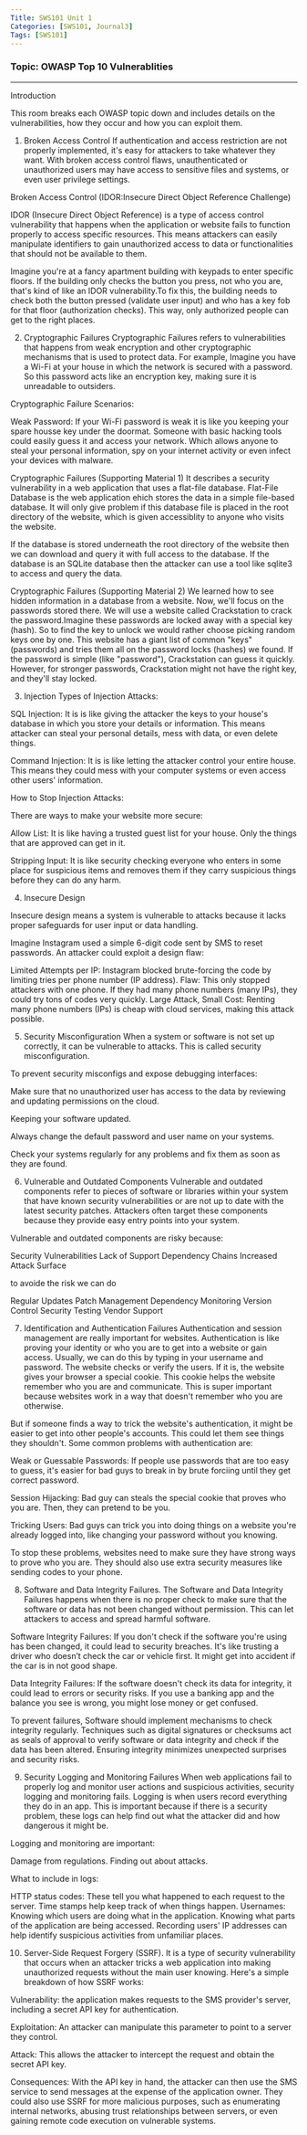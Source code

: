 ```yaml
---
Title: SWS101 Unit 1 
Categories: [SWS101, Journal3]
Tags: [SWS101]
---
```


### Topic: OWASP Top 10 Vulnerablities
----

Introduction

This room breaks each OWASP topic down and includes details on the vulnerabilities, how they occur and how you can exploit them.

1. Broken Access Control
If authentication and access restriction are not properly implemented, it's easy for attackers to take whatever they want. With broken access control flaws, unauthenticated or unauthorized users may have access to sensitive files and systems, or even user privilege settings.

Broken Access Control (IDOR:Insecure Direct Object Reference Challenge)

IDOR (Insecure Direct Object Reference) is a type of access control vulnerability that happens when the application or website fails to function properly to access specific resources. This means  attackers can easily manipulate identifiers to gain unauthorized access to data or functionalities that should not be available to them.

Imagine you're at a fancy apartment building with keypads to enter specific floors. If the building only checks the button you press, not who you are, that's kind of like an IDOR vulnerability.To fix this, the building needs to check both the button pressed (validate user input) and who has a key fob for that floor (authorization checks). This way, only authorized people can get to the right places.

2. Cryptographic Failures
Cryptographic Failures refers to vulnerabilities that happens from weak encryption and other cryptographic mechanisms that is used to protect data. For example, Imagine you have a Wi-Fi at your house in which the network is secured with a password. So this password acts like an encryption key, making sure it is unreadable to outsiders.

Cryptographic Failure Scenarios:

Weak Password: If your Wi-Fi password is weak it is like you keeping your spare housse key under the doormat. Someone with basic hacking tools could easily guess it and access your network. Which allows anyone to steal your personal information, spy on your internet activity or even infect your devices with malware.

Cryptographic Failures (Supporting Material 1)
It describes a security vulnerability in a web application that uses a flat-file database. Flat-File Database is the web application ehich  stores the data in a simple file-based database. It will only give problem if this database file is placed in the root directory of the website, which is given accessiblity to anyone who visits the website.

If the database is stored underneath the root directory of the website then we can download and query it with full access to the database. If the database is an SQLite database then the attacker can use a tool like sqlite3 to access and query the data.

Cryptographic Failures (Supporting Material 2)
We learned how to see hidden information in a database from a website. Now, we'll focus on the passwords stored there. We will use a website called Crackstation to crack the password.Imagine these passwords are locked away with a special key (hash). So to find the key to unlock we would rather choose picking random keys one by one. This website has a giant list of common "keys" (passwords) and tries them all on the password locks (hashes) we found. If the password is simple (like "password"), Crackstation can guess it quickly. However, for stronger passwords, Crackstation might not have the right key, and they'll stay locked.

3. Injection
Types of Injection Attacks:

SQL Injection: It is is like giving the attacker the keys to your house's database in which you store your details or information. This means attacker can steal your personal details, mess with data, or even delete things.

Command Injection: It is is like letting the attacker control your entire house. This means they could mess with your computer systems or even access other users' information.

How to Stop Injection Attacks:

There are ways to make your website more secure:

Allow List: It is like having a trusted guest list for your house. Only the things that are  approved can get in it.

Stripping Input: It is like security checking everyone who enters in some place for suspicious items and removes them if they carry suspicious things before they can do any harm.

4. Insecure Design

Insecure design means a system is vulnerable to attacks because it lacks proper safeguards for user input or data handling.

Imagine Instagram used a simple 6-digit code sent by SMS to reset passwords. An attacker could exploit a design flaw:

Limited Attempts per IP: Instagram blocked brute-forcing the code by limiting tries per phone number (IP address).
Flaw: This only stopped attackers with one phone. If they had many phone numbers (many IPs), they could try tons of codes very quickly.
Large Attack, Small Cost: Renting many phone numbers (IPs) is cheap with cloud services, making this attack possible.

5. Security Misconfiguration
When a system or software is not set up correctly, it can be vulnerable to attacks. This is called security misconfiguration.

To prevent security misconfigs and expose debugging interfaces:

Make sure that no unauthorized user has access to the data by reviewing and updating permissions on the cloud.

Keeping your software updated.

Always change the default password and user name on your systems.

Check your systems regularly for any problems and fix them as soon as they are found.

6. Vulnerable and Outdated Components
Vulnerable and outdated components refer to pieces of software or libraries within your system that have known security vulnerabilities or are not up to date with the latest security patches. Attackers often target these components because they provide easy entry points into your system.

Vulnerable and outdated components are risky because:

Security Vulnerabilities
Lack of Support
Dependency Chains
Increased Attack Surface

to avoide the risk we can do 

Regular Updates
Patch Management
Dependency Monitoring
Version Control
Security Testing
Vendor Support

7. Identification and Authentication Failures
Authentication and session management are really important for websites. Authentication is like proving your identity or who you are to get into a website or gain access. Usually, we can do this by typing in your username and password. The website checks or verify the users. If it is, the website gives your browser a special cookie. This cookie helps the website remember who you are and communicate. This is super important because websites work in a way that doesn't remember who you are otherwise.

But if someone finds a way to trick the website's authentication, it might be easier to get into other people's accounts. This could let them see things they shouldn't. Some common problems with authentication are:

Weak or Guessable Passwords: If people use passwords that are too easy to guess, it's easier for bad guys to break in by brute forciing until they get correct password.

Session Hijacking: Bad guy can steals the special cookie that proves who you are. Then, they can pretend to be you.

Tricking Users: Bad guys can trick you into doing things on a website you're already logged into, like changing your password without you knowing.

To stop these problems, 
websites need to make sure they have strong ways to prove who you are. 
They should also use extra security measures like sending codes to your phone. 

8. Software and Data Integrity Failures.
The Software and Data Integrity Failures happens when there is no proper check to make sure that  the software or data has not been changed without permission.  This can let attackers to access and spread harmful software.

Software Integrity Failures:
If you don't check if the software you're using has been changed, it could lead to security breaches. It's like trusting a driver who doesn’t check the car or vehicle first. It might get into accident if the car is in not good shape.

Data Integrity Failures:
If the software doesn't check its data for integrity, it could lead to errors or security risks. If you use a banking app and the balance you see is wrong, you might lose money or get confused.

To prevent failures, 
Software should implement mechanisms to check integrity regularly.
Techniques such as digital signatures or checksums act as seals of approval to verify software or data integrity and check if the data has been altered.
Ensuring integrity minimizes unexpected surprises and security risks.

9. Security Logging and Monitoring Failures
When web applications fail to properly log and monitor user actions and suspicious activities, security logging and monitoring fails. Logging is when users record everything they do in an app. This is important because if there is a security problem, these logs can help find out what the attacker did and how dangerous it might be.

Logging and monitoring are important:

Damage from regulations.
Finding out about attacks.

What to include in logs:

HTTP status codes: These tell you what happened to each request to the server.
Time stamps help keep track of when things happen.
Usernames: Knowing which users are doing what in the application.
Knowing what parts of the application are being accessed.
Recording users' IP addresses can help identify suspicious activities from unfamiliar places.

10. Server-Side Request Forgery (SSRF).
It is a type of security vulnerability that occurs when an attacker tricks a web application into making unauthorized requests without the main user knowing. 
Here's a simple breakdown of how SSRF works:

Vulnerability: the application makes requests to the SMS provider's server, including a secret API key for authentication.

Exploitation: An attacker can manipulate this parameter to point to a server they control.

Attack: This allows the attacker to intercept the request and obtain the secret API key.

Consequences: With the API key in hand, the attacker can then use the SMS service to send messages at the expense of the application owner. They could also use SSRF for more malicious purposes, such as enumerating internal networks, abusing trust relationships between servers, or even gaining remote code execution on vulnerable systems.